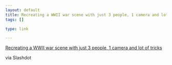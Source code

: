 ```yaml
--- 
layout: default
title: Recreating a WWII war scene with just 3 people, 1 camera and lot of tricks
tags: []

type: link

---
```

<a href="http://kk.org/ct2/2008/01/extraless-films.php">Recreating a WWII war scene with just 3 people, 1 camera and lot of tricks</a>

via Slashdot
